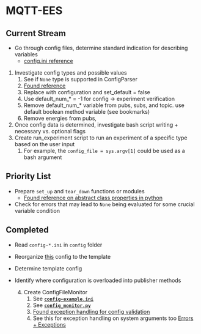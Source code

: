# MQTT-EES

## Current Stream 
- Go through config files, determine standard indication for describing variables
  - [config.ini reference](https://docs.python.org/3/library/configparser.html#supported-ini-file-structure)
1. Investigate config types and possible values
   1. See if `None` type is supported in ConfigParser
   2. [Found reference](https://docs.python.org/3/library/configparser.html)
   3. Replace with configuration and set_default = false
   4. Use default_num_* = -1 for config -> experiment verification 
   5. Remove default_num_* variable from pubs, subs, and topic. use default boolean method variable (see bookmarks)
   6. Remove energies from pubs, 
2. Once config data is determined, investigate bash script writing + necessary vs. optional flags
3. Create run_experiment script to run an experiment of a specific type based on the user input
   1. For example, the `config_file = sys.argv[1]` could be used as a bash argument

## Priority List

- Prepare `set_up` and `tear_down` functions or modules
  - [Found reference on abstract class properties in python](https://www.geeksforgeeks.org/abstract-classes-in-python/)
- Check for errors that may lead to `None` being evaluated for some crucial variable condition

## Completed 

- Read `config-*.ini` in `config` folder
- Reorganize [this](/mqtt-ees/config/config-ees-lifespan.ini) config to the template
- Determine template config
- Identify where configuration is overloaded into publisher methods

   4. Create ConfigFileMonitor 
      1. See [**`config-example.ini`**](/config/config-example.ini)
      2. See [**`config_monitor.py`**](/config/config_monitor.py)
      3. [Found exception handling for config validation](https://stackoverflow.com/questions/1319615/proper-way-to-declare-custom-exceptions-in-modern-python)
      4. See this for exception handling on system arguments too [Errors + Exceptions](https://docs.python.org/3/tutorial/errors.html)



